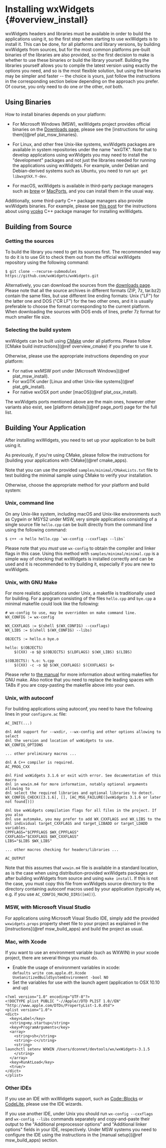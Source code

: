 Installing wxWidgets    {#overview_install}
====================

wxWidgets headers and libraries must be available in order to build the
applications using it, so the first step when starting to use wxWidgets is to
install it. This can be done, for all platforms and library versions, by
building wxWidgets from sources, but for the most common platforms pre-built
binaries of the libraries are also provided, so the first decision to make is
whether to use these binaries or build the library yourself. Building the
libraries yourself allows you to compile the latest version using exactly the
options you need, and so is the most flexible solution, but using the binaries
may be simpler and faster -- the choice is yours, just follow the instructions
in the corresponding section below depending on the approach you prefer. Of
course, you only need to do one _or_ the other, _not_ both.


Using Binaries
--------------

How to install binaries depends on your platform:

- For Microsoft Windows (MSW), wxWidgets project provides official binaries
  on the [Downloads page][], please see
  the [instructions for using them](@ref plat_msw_binaries).

- For Linux, and other free Unix-like systems, wxWidgets packages are available
  in system repositories under the name "wxGTK". Note that to develop
  applications using wxWidgets you may need to install the "development"
  packages and not just the libraries needed for running the applications using
  wxWidgets. For example, under Debian and Debian-derived systems such as
  Ubuntu, you need to run `apt get libwxgtkX.Y-dev`.

- For macOS, wxWidgets is available in third-party package managers such as
  [brew][] or [MacPorts][], and you can install them in the usual way.

[downloads page]: https://www.wxwidgets.org/downloads/
[brew]: https://brew.sh/
[MacPorts]: https://www.macports.org/


Additionally, some third-party C++ package managers also provide wxWidgets
binaries. For example, please see [this post][vcpkg-post] for the instructions
about using [vcpkg][] C++ package manager for installing wxWidgets.

[vcpkg-post]: https://www.wxwidgets.org/blog/2019/01/wxwidgets-and-vcpkg/
[vcpkg]: https://github.com/microsoft/vcpkg


Building from Source
--------------------

### Getting the sources

To build the library you need to get its sources first. The recommended way to
do it is to use Git to check them out from the official wxWidgets repository
using the following command:

    $ git clone --recurse-submodules https://github.com/wxWidgets/wxWidgets.git

Alternatively, you can download the sources from the [downloads page][].
Please note that all the source archives in different formats (ZIP, 7z,
tar.bz2) contain the same files, but use different line ending formats: Unix
("LF") for the latter one and DOS ("CR LF") for the two other ones, and it is
usually preferable to choose the format corresponding to the current platform.
When downloading the sources with DOS ends of lines, prefer 7z format for much
smaller file size.

### Selecting the build system

wxWidgets can be built using [CMake](https://cmake.org/) under all platforms.
Please follow [CMake build instructions](@ref overview_cmake) if you prefer to
use it.

Otherwise, please use the appropriate instructions depending on your platform:

- For native wxMSW port under [Microsoft Windows](@ref plat_msw_install).
- For wxGTK under [Linux and other Unix-like systems](@ref plat_gtk_install).
- For native wxOSX port under [macOS](@ref plat_osx_install).

The wxWidgets ports mentioned above are the main ones, however other variants
also exist, see [platform details](@ref page_port) page for the full list.


Building Your Application
-------------------------

After installing wxWidgets, you need to set up your application to be built
using it.

As previously, if you're using CMake, please follow the instructions for
[building your applications with CMake](@ref cmake_apps).

Note that you can use the provided `samples/minimal/CMakeLists.txt` file to
test building the minimal sample using CMake to verify your installation.


Otherwise, choose the appropriate method for your platform and build system:

### Unix, command line

On any Unix-like system, including macOS and Unix-like environments such as
Cygwin or MSYS2 under MSW, very simple applications consisting of a single
source file `hello.cpp` can be built directly from the command line using the
following command:

    $ c++ -o hello hello.cpp `wx-config --cxxflags --libs`

Please note that you *must* use `wx-config` to obtain the compiler and linker
flags in this case. Using this method with `samples/minimal/minimal.cpp` is a
simple way of checking that wxWidgets is installed correctly and can be used
and it is recommended to try building it, especially if you are new to
wxWidgets.


### Unix, with GNU Make

For more realistic applications under Unix, a makefile is traditionally used
for building. For a program consisting of the files `hello.cpp` and `bye.cpp` a
minimal makefile could look like the following:

~~~{make}
# wx-config to use, may be overridden on make command line.
WX_CONFIG := wx-config

WX_CXXFLAGS := $(shell $(WX_CONFIG) --cxxflags)
WX_LIBS := $(shell $(WX_CONFIG) --libs)

OBJECTS := hello.o bye.o

hello: $(OBJECTS)
    $(CXX) -o $@ $(OBJECTS) $(LDFLAGS) $(WX_LIBS) $(LIBS)

$(OBJECTS): %.o: %.cpp
    $(CXX) -c -o $@ $(WX_CXXFLAGS) $(CXXFLAGS) $<
~~~

Please refer to [the manual][gnumake] for more information about writing makefiles
for GNU make. Also notice that you need to replace the leading spaces with TABs
if you are copy-pasting the makefile above into your own.

[gnumake]: https://www.gnu.org/software/make/manual/make.html


### Unix, with autoconf

For building applications using autoconf, you need to have the following lines
in your `configure.ac` file:

~~~{configure}
AC_INIT(...)

dnl Add support for --wxdir, --wx-config and other options allowing to select
dnl the version and location of wxWidgets to use.
WX_CONFIG_OPTIONS

... other preliminary macros ...

dnl A C++ compiler is required.
AC_PROG_CXX

dnl Find wxWidgets 3.1.6 or exit with error. See documentation of this macro
dnl in wxwin.m4 for more information, notably optional arguments allowing to
dnl select the required libraries and optional libraries to detect.
WX_CONFIG_CHECK([3.1.6], [], [AC_MSG_FAILURE([wxWidgets 3.1.6 or later not found])])

dnl Use wxWidgets compilation flags for all files in the project. If you also
dnl use automake, you may prefer to add WX_CXXFLAGS and WX_LIBS to the
dnl individual target_CXXFLAGS and target_LIBADD or target_LDADD variables.
CPPFLAGS="$CPPFLAGS $WX_CPPFLAGS"
CXXFLAGS="$CXXFLAGS $WX_CXXFLAGS"
LIBS="$LIBS $WX_LIBS"

... other macros checking for headers/libraries ...

AC_OUTPUT
~~~

Note that this assumes that `wxwin.m4` file is available in a standard
location, as is the case when using distribution-provided wxWidgets packages or
after building wxWidgets from source and using `make install`. If this is not
the case, you must copy this file from wxWidgets source directory to the
directory containing autoconf macros used by your application (typically `m4`,
e.g. if you use `AC_CONFIG_MACRO_DIRS([m4])`).


### MSW, with Microsoft Visual Studio

For applications using Microsoft Visual Studio IDE, simply add the provided
`wxwidgets.props` property sheet file to your project as explained in the
[instructions](@ref msw_build_apps) and build the project as usual.


### Mac, with Xcode

If you want to use an environment variable (such as WXWIN) in your xcode
project, there are several things you must do.

- Enable the usage of environment variables in xcode:<br>
  `defaults write com.apple.dt.Xcode UseSanitizedBuildSystemEnvironment -bool NO`
- Set the variables for use with the launch agent (application to OSX 10.10
and up)

~~~{xml}
<?xml version="1.0" encoding="UTF-8"?>
<!DOCTYPE plist PUBLIC "-//Apple//DTD PLIST 1.0//EN" "http://www.apple.com/DTDs/PropertyList-1.0.dtd">
<plist version="1.0">
<dict>
  <key>Label</key>
  <string>my.startup</string>
  <key>ProgramArguments</key>
  <array>
    <string>sh</string>
    <string>-c</string>
    <string>
launchctl setenv WXWIN /Users/dconnet/devtools/wx/wxWidgets-3.1.5
    </string>
  </array>
  <key>RunAtLoad</key>
  <true/>
</dict>
</plist>
~~~

### Other IDEs

If you use an IDE with wxWidgets support, such as [Code::Blocks][] or
[CodeLite][], please use the IDE wizards.

[Code::Blocks]: https://www.codeblocks.org/
[CodeLite]: https://codelite.org/

If you use another IDE, under Unix you should run `wx-config --cxxflags` and
`wx-config --libs` commands separately and copy-and-paste their output to the
"Additional preprocessor options" and "Additional linker options" fields in
your IDE, respectively. Under MSW systems you need to configure the IDE using
the instructions in the [manual setup](@ref msw_build_apps) section.
